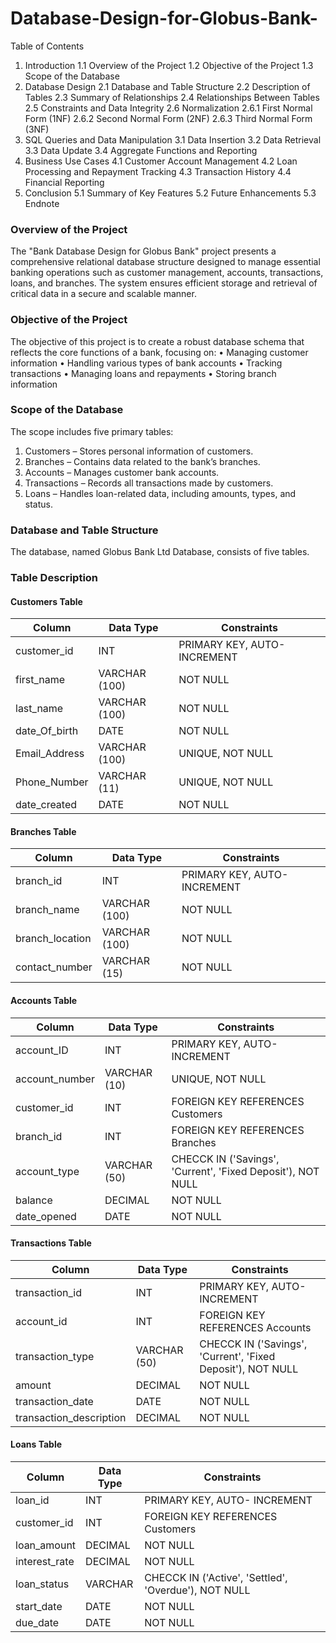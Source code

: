 # Database-Design-for-Globus-Bank-

Table of Contents

1.	Introduction
1.1 Overview of the Project
1.2 Objective of the Project
1.3 Scope of the Database
2.	Database Design
2.1 Database and Table Structure
2.2 Description of Tables
2.3 Summary of Relationships
2.4 Relationships Between Tables
2.5 Constraints and Data Integrity
2.6 Normalization
2.6.1 First Normal Form (1NF)
2.6.2 Second Normal Form (2NF)
2.6.3 Third Normal Form (3NF)
3.	SQL Queries and Data Manipulation
3.1 Data Insertion
3.2 Data Retrieval
3.3 Data Update
3.4 Aggregate Functions and Reporting
4.	Business Use Cases
4.1 Customer Account Management
4.2 Loan Processing and Repayment Tracking
4.3 Transaction History
4.4 Financial Reporting
5.	Conclusion
5.1 Summary of Key Features
5.2 Future Enhancements
5.3 Endnote

### Overview of the Project
The "Bank Database Design for Globus Bank" project presents a comprehensive relational database structure designed to manage essential banking operations such as customer management, accounts, transactions, loans, and branches. The system ensures efficient storage and retrieval of critical data in a secure and scalable manner.

### Objective of the Project
The objective of this project is to create a robust database schema that reflects the core functions of a bank, focusing on:
•	Managing customer information
•	Handling various types of bank accounts
•	Tracking transactions
•	Managing loans and repayments
•	Storing branch information

### Scope of the Database
The scope includes five primary tables:
1.	Customers – Stores personal information of customers.
2.	Branches – Contains data related to the bank’s branches.
3.	Accounts – Manages customer bank accounts.
4.	Transactions – Records all transactions made by customers.
5.	Loans – Handles loan-related data, including amounts, types, and status.

### Database and Table Structure
The database, named Globus Bank Ltd Database, consists of five tables. 

### Table Description
#### Customers Table

| Column            | Data Type           | Constraints                        |
|-------------------|---------------------|------------------------------------|
| customer_id       | INT                 | PRIMARY KEY, AUTO- INCREMENT       |
| first_name        | VARCHAR (100)       | NOT NULL                           |
| last_name         | VARCHAR (100)       | NOT NULL                           | 
| date_Of_birth     | DATE                | NOT NULL                           |
| Email_Address     | VARCHAR (100)       | UNIQUE, NOT NULL                   | 
| Phone_Number      | VARCHAR (11)        | UNIQUE, NOT NULL                   |
| date_created      | DATE                | NOT NULL                           |

#### Branches Table

| Column            | Data Type           | Constraints                        |
|-------------------|---------------------|------------------------------------|
| branch_id         | INT                 | PRIMARY KEY, AUTO- INCREMENT       |
| branch_name       | VARCHAR (100)       | NOT NULL                           |
| branch_location   | VARCHAR (100)       | NOT NULL                           | 
| contact_number    | VARCHAR (15)        | NOT NULL                           | 

#### Accounts Table

| Column            | Data Type           | Constraints                                                |
|-------------------|---------------------|------------------------------------------------------------|
| account_ID        | INT                 | PRIMARY KEY, AUTO- INCREMENT                               |
| account_number    | VARCHAR (10)        | UNIQUE, NOT NULL                                           |
| customer_id       | INT                 | FOREIGN KEY REFERENCES Customers                           |
|branch_id          | INT                 | FOREIGN KEY REFERENCES Branches                            |
| account_type      | VARCHAR (50)        | CHECCK IN ('Savings', 'Current', 'Fixed Deposit'), NOT NULL|
| balance           | DECIMAL             | NOT NULL                                                   |
| date_opened       | DATE                | NOT NULL                                                   |

#### Transactions Table

| Column                  | Data Type           | Constraints                                                |
|-------------------------|---------------------|------------------------------------------------------------|
| transaction_id          | INT                 | PRIMARY KEY, AUTO- INCREMENT                               |
| account_id              | INT                 | FOREIGN KEY REFERENCES Accounts                            |
| transaction_type        | VARCHAR (50)        | CHECCK IN ('Savings', 'Current', 'Fixed Deposit'), NOT NULL|
| amount                  |  DECIMAL            | NOT NULL                                                   |
| transaction_date        | DATE                | NOT NULL                                                   |
| transaction_description | DECIMAL             | NOT NULL                                                   |

#### Loans Table

| Column                  | Data Type           | Constraints                                                |
|-------------------------|---------------------|------------------------------------------------------------|
| loan_id                 | INT                 | PRIMARY KEY, AUTO- INCREMENT                               |
| customer_id             | INT                 | FOREIGN KEY REFERENCES Customers                           |
| loan_amount             | DECIMAL             | NOT NULL                                                   |
| interest_rate           | DECIMAL             | NOT NULL                                                   |
| loan_status             | VARCHAR             | CHECCK IN ('Active', 'Settled', 'Overdue'), NOT NULL       |
| start_date              | DATE                | NOT NULL                                                   |
| due_date                | DATE                | NOT NULL                                                   |




